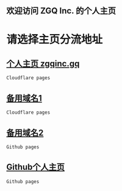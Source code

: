 ## 欢迎访问 ZGQ Inc. 的个人主页
# 请选择主页分流地址
## [个人主页 zgqinc.gq](https://zgqinc.gq/)
`Cloudflare pages`
## [备用域名1](https://zgqinc.pages.dev/)
`Cloudflare pages`
## [备用域名2](https://zgq-inc.github.io/homepage/)
`Github pages`
## [Github个人主页](https://github.com/ZGQ-inc/)
`Github pages`